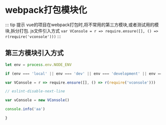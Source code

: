 # webpack打包模块化

::: tip 提示
vue的项目在webpack打包时,将不常用的第三方模块,或者测试用的模块,拆分打包.
js文件引入方式 `var VConsole = r => require.ensure([], () => r(require('vconsole')))`
:::

## 第三方模块引入方式
```js
let env = process.env.NODE_ENV

if (env === 'local' || env === 'dev' || env === 'development' || env === 'beta') {

var VConsole = r => require.ensure([], () => r(require('vconsole')))

// eslint-disable-next-line

var vConsole = new VConsole()

console.info('aa')

}
```
